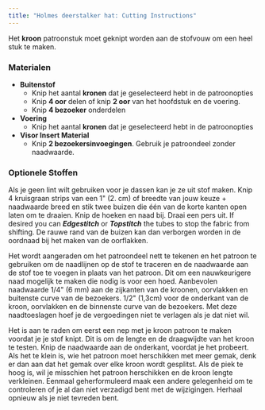 ```yaml
---
title: "Holmes deerstalker hat: Cutting Instructions"
---
```


Het **kroon** patroonstuk moet geknipt worden aan de stofvouw om een heel stuk te maken.

### Materialen

- **Buitenstof**
  - Knip het aantal **kronen** dat je geselecteerd hebt in de patroonopties
  - Knip **4 oor** delen of knip **2 oor** van het hoofdstuk en de voering.
  - Knip **4 bezoeker** onderdelen
- **Voering**
  - Knip het aantal **kronen** dat je geselecteerd hebt in de patroonopties
- **Visor Insert Material**
  - Knip **2 bezoekersinvoegingen**. Gebruik je patroondeel zonder naadwaarde.

### Optionele Stoffen

Als je geen lint wilt gebruiken voor je dassen kan je ze uit stof maken. Knip 4 kruisgraan strips van een 1" (2. cm) of breedte van jouw keuze + naadwaarde breed en stik twee buizen die één van de korte kanten open laten om te draaien. Knip de hoeken en naad bij. Draai een pers uit. If desired you can _**Edgestitch**_ or _**Topstitch**_ the tubes to stop the fabric from shifting. De rauwe rand van de buizen kan dan verborgen worden in de oordnaad bij het maken van de oorflakken.

<Note>

Het wordt aangeraden om het patroondeel nett te tekenen en het patroon te gebruiken om de naadlijnen op de stof te traceren en de naadwaarde aan de stof toe te voegen in plaats van het patroon. Dit om een nauwkeurigere naad mogelijk te maken die nodig is voor een hoed. Aanbevolen naadwaarde 1/4" (6 mm) aan de zijkanten van de kroonen, oorvlakken en buitenste curve van de bezoekers. 1/2" (1,3cm) voor de onderkant van de kroon, oorvlakken en de binnenste curve van de bezoekers. Met deze naadtoeslagen hoef je de vergoedingen niet te verlagen als je dat niet wil.

</Note>
<Warning>

Het is aan te raden om eerst een nep met je kroon patroon te maken voordat je je stof knipt. Dit is om de lengte en de draagwijdte van het kroon te testen. Knip de naadwaarde aan de onderkant, voordat je het probeert. Als het te klein is, wie het patroon moet herschikken met meer gemak, denk er dan aan dat het gemak over elke kroon wordt gesplitst. Als de piek te hoog is, wil je misschien het patroon herschikken en de kroon lengte verkleinen. Eenmaal geherformuleerd maak een andere gelegenheid om te controleren of je al dan niet verzadigd bent met de wijzigingen. Herhaal opnieuw als je niet tevreden bent.

</Warning>
